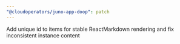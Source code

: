 ```yaml
---
"@cloudoperators/juno-app-doop": patch
---
```


Add unique id to items for stable ReactMarkdown rendering and fix inconsistent instance content
